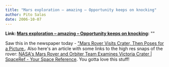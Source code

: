 ```yaml
---
title: "Mars exploration – amazing – Opportunity keeps on knocking"
author: Pito Salas
date: 2006-10-07
---
```


**Link: [Mars exploration – amazing – Opportunity keeps on knocking](None):** ""

Saw this in the newspaper today - ["Mars Rover Visits Crater, Then Poses for a Picture.](<http://www.nytimes.com/2006/10/07/science/space/07rover.html>). Also here's an article with some links to the high res snaps of the rover: [NASA's Mars Rover and Orbiter Team Examines Victoria Crater | SpaceRef - Your Space Reference](<http://www.spaceref.com/news/viewpr.rss.html?pid=21010> " NASA's Mars Rover and Orbiter Team Examines Victoria Crater | SpaceRef - Your Space Reference"). You gotta love this stuff!


